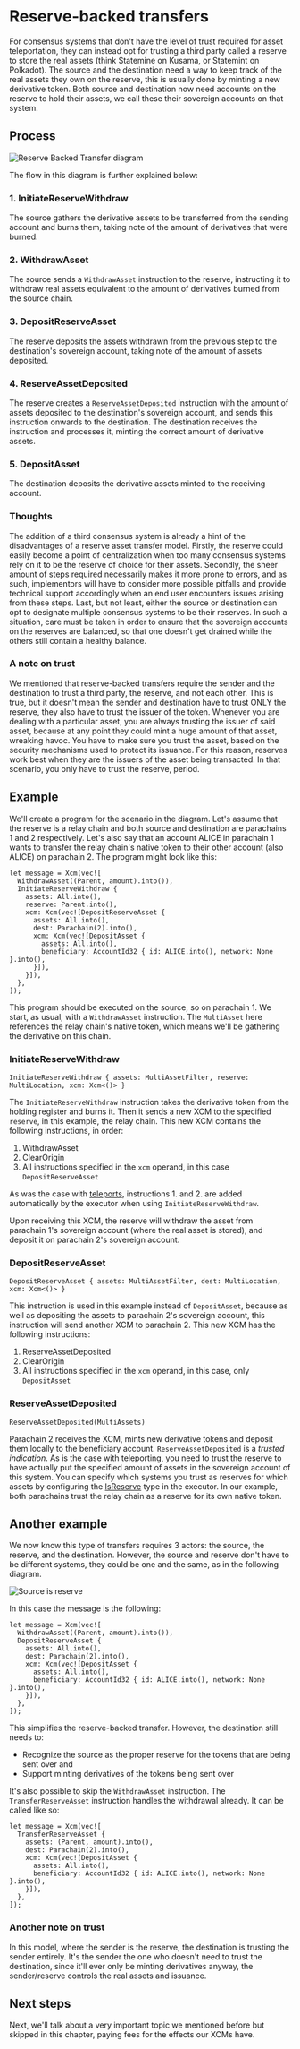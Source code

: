 # Reserve-backed transfers

For consensus systems that don't have the level of trust required for asset teleportation, they can instead opt for trusting a third party called a reserve to store the real assets (think Statemine on Kusama, or Statemint on Polkadot).
The source and the destination need a way to keep track of the real assets they own on the reserve, this is usually done by minting a new derivative token.
Both source and destination now need accounts on the reserve to hold their assets, we call these their sovereign accounts on that system.

## Process

![Reserve Backed Transfer diagram](images/reserve_asset_transfer.png)

The flow in this diagram is further explained below:

### 1. InitiateReserveWithdraw

The source gathers the derivative assets to be transferred from the sending account and burns them, taking note of the amount of derivatives that were burned.

### 2. WithdrawAsset

The source sends a `WithdrawAsset` instruction to the reserve, instructing it to withdraw real assets equivalent to the amount of derivatives burned from the source chain.

### 3. DepositReserveAsset

The reserve deposits the assets withdrawn from the previous step to the destination's sovereign account, taking note of the amount of assets deposited.

### 4. ReserveAssetDeposited

The reserve creates a `ReserveAssetDeposited` instruction with the amount of assets deposited to the destination's sovereign account, and sends this instruction onwards to the destination.
The destination receives the instruction and processes it, minting the correct amount of derivative assets.

### 5. DepositAsset

The destination deposits the derivative assets minted to the receiving account.

### Thoughts

The addition of a third consensus system is already a hint of the disadvantages of a reserve asset transfer model.
Firstly, the reserve could easily become a point of centralization when too many consensus systems rely on it to be the reserve of choice for their assets.
Secondly, the sheer amount of steps required necessarily makes it more prone to errors, and as such, implementors will have to consider more possible pitfalls and provide technical support accordingly when an end user encounters issues arising from these steps.
Last, but not least, either the source or destination can opt to designate multiple consensus systems to be their reserves.
In such a situation, care must be taken in order to ensure that the sovereign accounts on the reserves are balanced, so that one doesn't get drained while the others still contain a healthy balance.

### A note on trust

We mentioned that reserve-backed transfers require the sender and the destination to trust a third party, the reserve, and not each other.
This is true, but it doesn't mean the sender and destination have to trust ONLY the reserve, they also have to trust the issuer of the token.
Whenever you are dealing with a particular asset, you are always trusting the issuer of said asset, because at any point they could mint a huge amount of that asset, wreaking havoc.
You have to make sure you trust the asset, based on the security mechanisms used to protect its issuance.
For this reason, reserves work best when they are the issuers of the asset being transacted.
In that scenario, you only have to trust the reserve, period.

## Example

We'll create a program for the scenario in the diagram.
Let's assume that the reserve is a relay chain and both source and destination are parachains 1 and 2 respectively.
Let's also say that an account ALICE in parachain 1 wants to transfer the relay chain's native token to their other account (also ALICE) on parachain 2.
The program might look like this:

```rust,noplayground
let message = Xcm(vec![
  WithdrawAsset((Parent, amount).into()),
  InitiateReserveWithdraw {
    assets: All.into(),
    reserve: Parent.into(),
    xcm: Xcm(vec![DepositReserveAsset {
      assets: All.into(),
      dest: Parachain(2).into(),
      xcm: Xcm(vec![DepositAsset {
        assets: All.into(),
        beneficiary: AccountId32 { id: ALICE.into(), network: None }.into(),
      }]),
    }]),
  },
]);
```

This program should be executed on the source, so on parachain 1.
We start, as usual, with a `WithdrawAsset` instruction.
The `MultiAsset` here references the relay chain's native token, which means we'll be gathering the derivative on this chain.

### InitiateReserveWithdraw

```rust,noplayground
InitiateReserveWithdraw { assets: MultiAssetFilter, reserve: MultiLocation, xcm: Xcm<()> }
```

The `InitiateReserveWithdraw` instruction takes the derivative token from the holding register and burns it.
Then it sends a new XCM to the specified `reserve`, in this example, the relay chain.
This new XCM contains the following instructions, in order:
1. WithdrawAsset
2. ClearOrigin
3. All instructions specified in the `xcm` operand, in this case `DepositReserveAsset`

As was the case with [teleports](../teleports.md), instructions 1. and 2. are added automatically by the executor when using `InitiateReserveWithdraw`.

Upon receiving this XCM, the reserve will withdraw the asset from parachain 1's sovereign account (where the real asset is stored), and deposit it on parachain 2's sovereign account.

### DepositReserveAsset

```rust,noplayground
DepositReserveAsset { assets: MultiAssetFilter, dest: MultiLocation, xcm: Xcm<()> }
```

This instruction is used in this example instead of `DepositAsset`, because as well as depositing the assets to parachain 2's sovereign account, this instruction will send another XCM to parachain 2.
This new XCM has the following instructions:
1. ReserveAssetDeposited
2. ClearOrigin
3. All instructions specified in the `xcm` operand, in this case, only `DepositAsset`

### ReserveAssetDeposited

```rust,noplayground
ReserveAssetDeposited(MultiAssets)
```

Parachain 2 receives the XCM, mints new derivative tokens and deposit them locally to the beneficiary account.
`ReserveAssetDeposited` is a *trusted indication*.
As is the case with teleporting, you need to trust the reserve to have actually put the specified amount of assets in the sovereign account of this system.
You can specify which systems you trust as reserves for which assets by configuring the [IsReserve](TODO:add_link) type in the executor.
In our example, both parachains trust the relay chain as a reserve for its own native token.

## Another example

We now know this type of transfers requires 3 actors: the source, the reserve, and the destination.
However, the source and reserve don't have to be different systems, they could be one and the same, as in the following diagram.

![Source is reserve](images/source_is_reserve.png)

In this case the message is the following:

```rust,noplayground
let message = Xcm(vec![
  WithdrawAsset((Parent, amount).into()),
  DepositReserveAsset {
    assets: All.into(),
    dest: Parachain(2).into(),
    xcm: Xcm(vec![DepositAsset {
      assets: All.into(),
      beneficiary: AccountId32 { id: ALICE.into(), network: None }.into(),
    }]),
  },
]);
```

This simplifies the reserve-backed transfer.
However, the destination still needs to:
- Recognize the source as the proper reserve for the tokens that are being sent over and
- Support minting derivatives of the tokens being sent over

It's also possible to skip the `WithdrawAsset` instruction.
The `TransferReserveAsset` instruction handles the withdrawal already.
It can be called like so:

```rust,noplayground
let message = Xcm(vec![
  TransferReserveAsset {
    assets: (Parent, amount).into(),
    dest: Parachain(2).into(),
    xcm: Xcm(vec![DepositAsset {
      assets: All.into(),
      beneficiary: AccountId32 { id: ALICE.into(), network: None }.into(),
    }]),
  },
]);
```

### Another note on trust

In this model, where the sender is the reserve, the destination is trusting the sender entirely.
It's the sender the one who doesn't need to trust the destination, since it'll ever only be minting derivatives anyway, the sender/reserve controls the real assets and issuance.

## Next steps

Next, we'll talk about a very important topic we mentioned before but skipped in this chapter, paying fees for the effects our XCMs have.
